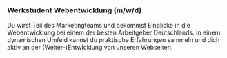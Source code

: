 ### Werkstudent Webentwicklung (m/w/d)Du wirst Teil des Marketingteams und bekommst Einblicke in die Webentwicklung bei einem der besten Arbeitgeber Deutschlands. In einem dynamischen Umfeld kannst du praktische Erfahrungen sammeln und dich aktiv an der (Weiter-)Entwicklung von unseren Webseiten.